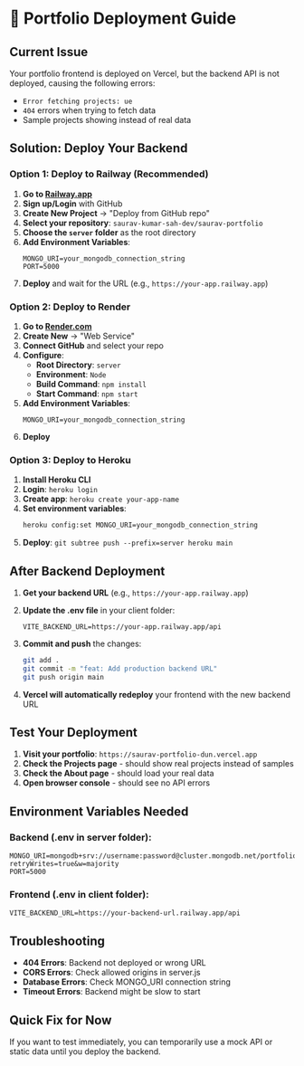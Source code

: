 # 🚀 Portfolio Deployment Guide

## Current Issue
Your portfolio frontend is deployed on Vercel, but the backend API is not deployed, causing the following errors:
- `Error fetching projects: ue`
- `404` errors when trying to fetch data
- Sample projects showing instead of real data

## Solution: Deploy Your Backend

### Option 1: Deploy to Railway (Recommended)

1. **Go to [Railway.app](https://railway.app)**
2. **Sign up/Login** with GitHub
3. **Create New Project** → "Deploy from GitHub repo"
4. **Select your repository**: `saurav-kumar-sah-dev/saurav-portfolio`
5. **Choose the `server` folder** as the root directory
6. **Add Environment Variables**:
   ```
   MONGO_URI=your_mongodb_connection_string
   PORT=5000
   ```
7. **Deploy** and wait for the URL (e.g., `https://your-app.railway.app`)

### Option 2: Deploy to Render

1. **Go to [Render.com](https://render.com)**
2. **Create New** → "Web Service"
3. **Connect GitHub** and select your repo
4. **Configure**:
   - **Root Directory**: `server`
   - **Environment**: `Node`
   - **Build Command**: `npm install`
   - **Start Command**: `npm start`
5. **Add Environment Variables**:
   ```
   MONGO_URI=your_mongodb_connection_string
   ```
6. **Deploy**

### Option 3: Deploy to Heroku

1. **Install Heroku CLI**
2. **Login**: `heroku login`
3. **Create app**: `heroku create your-app-name`
4. **Set environment variables**:
   ```bash
   heroku config:set MONGO_URI=your_mongodb_connection_string
   ```
5. **Deploy**: `git subtree push --prefix=server heroku main`

## After Backend Deployment

1. **Get your backend URL** (e.g., `https://your-app.railway.app`)

2. **Update the .env file** in your client folder:
   ```env
   VITE_BACKEND_URL=https://your-app.railway.app/api
   ```

3. **Commit and push** the changes:
   ```bash
   git add .
   git commit -m "feat: Add production backend URL"
   git push origin main
   ```

4. **Vercel will automatically redeploy** your frontend with the new backend URL

## Test Your Deployment

1. **Visit your portfolio**: `https://saurav-portfolio-dun.vercel.app`
2. **Check the Projects page** - should show real projects instead of samples
3. **Check the About page** - should load your real data
4. **Open browser console** - should see no API errors

## Environment Variables Needed

### Backend (.env in server folder):
```
MONGO_URI=mongodb+srv://username:password@cluster.mongodb.net/portfolio?retryWrites=true&w=majority
PORT=5000
```

### Frontend (.env in client folder):
```
VITE_BACKEND_URL=https://your-backend-url.railway.app/api
```

## Troubleshooting

- **404 Errors**: Backend not deployed or wrong URL
- **CORS Errors**: Check allowed origins in server.js
- **Database Errors**: Check MONGO_URI connection string
- **Timeout Errors**: Backend might be slow to start

## Quick Fix for Now

If you want to test immediately, you can temporarily use a mock API or static data until you deploy the backend.
